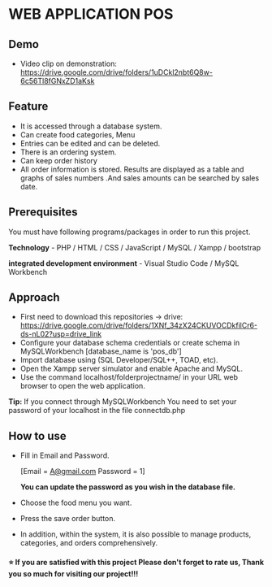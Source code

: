 # WEB APPLICATION POS 
## Demo
* Video clip on demonstration: https://drive.google.com/drive/folders/1uDCkl2nbt6Q8w-6c56Tl8fGNxZD1aKsk

## Feature
- It is accessed through a database system.
- Can create food categories, Menu
- Entries can be edited and can be deleted.
- There is an ordering system.
- Can keep order history
- All order information is stored. Results are displayed as a table and graphs of sales numbers .And sales amounts can be searched by sales date. 

## Prerequisites
You must have following programs/packages in order to run this project.

**Technology** - PHP / HTML / CSS / JavaScript / MySQL / Xampp / bootstrap

**integrated development environment** - Visual Studio Code / MySQL Workbench 

## Approach
- First need to download this repositories -> drive: https://drive.google.com/drive/folders/1XNf_34zX24CKUVOCDkfilCr6-ds-nL02?usp=drive_link
- Configure your database schema credentials or create schema in MySQLWorkbench [database_name is 'pos_db'] 
- Import database using (SQL Developer/SQL++, TOAD, etc).
- Open the Xampp server simulator and enable Apache and MySQL.
- Use the command localhost/folderprojectname/ in your URL web browser to open the web application.
  
**Tip:** If you connect through MySQLWorkbench You need to set your password of your localhost in the file connectdb.php
  
## How to use
- Fill in Email and Password.

  [Email = A@gmail.com Password = 1]

  **You can update the password as you wish in the database file.**
- Choose the food menu you want.
- Press the save order button.
- In addition, within the system, it is also possible to manage products, categories, and orders comprehensively.
  
    
#### ⭐️  If you are satisfied with this project Please don't forget to rate us, Thank you so much for visiting our project!!!


